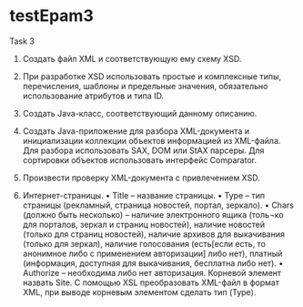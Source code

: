 # testEpam3

Task 3
1.	Создать файл XML и соответствующую ему схему XSD. 
2.	При разработке XSD использовать простые и комплексные типы, перечисления, шаблоны и предельные значения, обязательно использование атрибутов и типа ID.
3.	Создать Java-класс, соответствующий данному описанию. 
4.	Создать Java-приложение для разбора XML-документа и инициализации коллекции объектов информацией из XML-файла. Для разбора использовать SAX, DOM или StAX парсеры. Для сортировки объектов использовать интерфейс Comparator.
5.	Произвести проверку XML-документа с привлечением XSD. 


12.	Интернет-страницы.
•	Title – название страницы.
•	Type – тип страницы (рекламный, страница новостей, портал, зеркало).
•	Chars (должно быть несколько) – наличие электронного ящика (толь¬ко для порталов, зеркал и страниц новостей), наличие новостей (только для страниц новостей), наличие архивов для выкачивания (только для зеркал), наличие голосования (есть[если есть, то анонимное либо с применением авторизации] либо нет), платный (информация, доступная для выкачивания, бесплатна либо нет).
•	Authorize – необходима либо нет авторизация. 
Корневой элемент назвать Site.
С помощью XSL преобразовать XML-файл в формат XML, при выводе корневым элементом сделать тип (Type).
